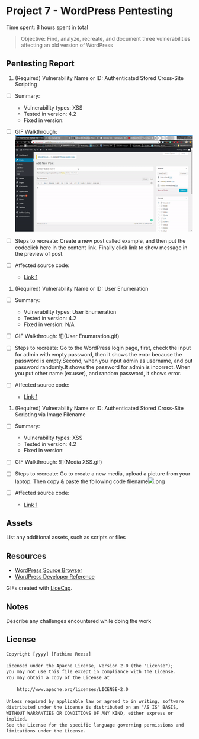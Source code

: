 # Project 7 - WordPress Pentesting

Time spent: 8 hours spent in total

> Objective: Find, analyze, recreate, and document three vulnerabilities affecting an old version of WordPress

## Pentesting Report

1. (Required) Vulnerability Name or ID: Authenticated Stored Cross-Site Scripting
  - [ ] Summary: 
    - Vulnerability types: XSS
    - Tested in version: 4.2
    - Fixed in version: 
  - [ ] GIF Walkthrough: ![](XSS.gif)
  
  
  
  
  
  - [ ] Steps to recreate: 
        Create a new post called example, and then put the code<a onmouseover= "alert('Hello word!')" >click here</a> in the content             link. Finally click link to show message in the preview of post.
  - [ ] Affected source code:
    - [Link 1](https://core.trac.wordpress.org/browser/tags/version/src/source_file.php)
    
    
    
    
1. (Required) Vulnerability Name or ID: User Enumeration
  - [ ] Summary: 
    - Vulnerability types: User Enumeration
    - Tested in version: 4.2
    - Fixed in version: N/A
  - [ ] GIF Walkthrough: ![](User Enumaration.gif)
  
  
  - [ ] Steps to recreate: 
        Go to the WordPress login page, first, check the input for admin with empty password, then it shows the error because the               password is empty.Second, when you input admin as username, and put password randomly.It shows the password for admin is                 incorrect. When you put other name (ex.user), and random password, it shows error.
  - [ ] Affected source code:
    - [Link 1](https://core.trac.wordpress.org/browser/tags/version/src/source_file.php)
    
    
    
1. (Required) Vulnerability Name or ID: Authenticated Stored Cross-Site Scripting via Image Filename
  - [ ] Summary: 
    - Vulnerability types: XSS
    - Tested in version: 4.2
    - Fixed in version: 
  - [ ] GIF Walkthrough: ![](Media XSS.gif)
  
  
  - [ ] Steps to recreate: 
        Go to create a new media, upload a picture from your laptop. Then copy & paste the following code
        filename<img src=a onerror=alert(1)>.png
  
  - [ ] Affected source code:
    - [Link 1](https://core.trac.wordpress.org/browser/tags/version/src/source_file.php)


## Assets

List any additional assets, such as scripts or files

## Resources

- [WordPress Source Browser](https://core.trac.wordpress.org/browser/)
- [WordPress Developer Reference](https://developer.wordpress.org/reference/)

GIFs created with [LiceCap](http://www.cockos.com/licecap/).

## Notes

Describe any challenges encountered while doing the work

## License

    Copyright [yyyy] [Fathima Reeza]

    Licensed under the Apache License, Version 2.0 (the "License");
    you may not use this file except in compliance with the License.
    You may obtain a copy of the License at

        http://www.apache.org/licenses/LICENSE-2.0

    Unless required by applicable law or agreed to in writing, software
    distributed under the License is distributed on an "AS IS" BASIS,
    WITHOUT WARRANTIES OR CONDITIONS OF ANY KIND, either express or implied.
    See the License for the specific language governing permissions and
    limitations under the License.

